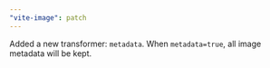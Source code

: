```yaml
---
"vite-image": patch
---
```


Added a new transformer: `metadata`. When `metadata=true`, all image metadata will be kept.
